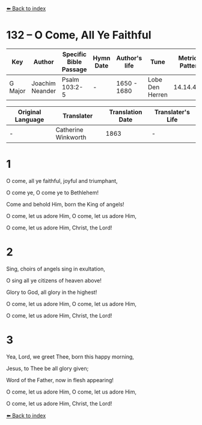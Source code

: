 [⬅️ Back to index](../README.md)

# 132 – O Come, All Ye Faithful

Key | Author   | Specific Bible Passage     |Hymn Date |Author's life |Tune |Metrical Pattern   |Composer/Source                                                                                        
-- | --------- | ---------------------------|----------|--------------|-----|-------------------|-------------   
G Major  | Joachim Neander      | Psalm 103:2-5 | -  | 1650 - 1680 | Lobe Den Herren | 14.14.4.7.8 | Chorale Book for England, 1863 

Original Language | Translater | Translation Date   | Translater's Life     
----------------- | --------- | --------------------|-------------   
\-  | Catherine Winkworth      | 1863 | -  | 1827 - 1878 



# 1

O come, all ye faithful, joyful and triumphant,

O come ye, O come ye to Bethlehem!

Come and behold Him, born the King of angels!

O come, let us adore Him, O come, let us adore Him,

O come, let us adore Him, Christ, the Lord!



# 2

Sing, choirs of angels sing in exultation,

O sing all ye citizens of heaven above!

Glory to God, all glory in the highest!

O come, let us adore Him, O come, let us adore Him,

O come, let us adore Him, Christ, the Lord!



# 3

Yea, Lord, we greet Thee, born this happy morning,

Jesus, to Thee be all glory given;

Word of the Father, now in flesh appearing!

O come, let us adore Him, O come, let us adore Him,

O come, let us adore Him, Christ, the Lord!

[⬅️ Back to index](../README.md)
